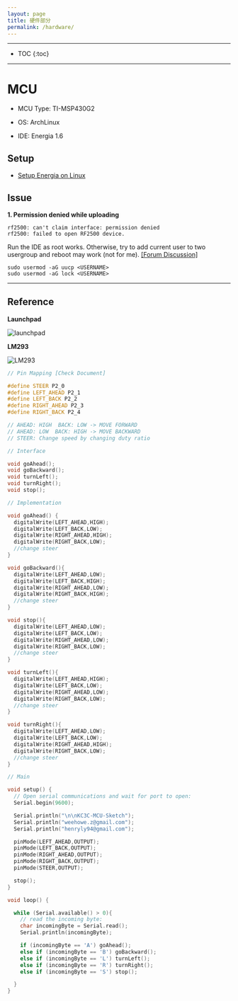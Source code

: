 ```yaml
---
layout: page
title: 硬件部分
permalink: /hardware/
---
```


---

* TOC
{:toc}

---

MCU
===========

- MCU Type: TI-MSP430G2

- OS: ArchLinux

- IDE: Energia 1.6


## Setup

- [Setup Energia on Linux](http://energia.nu/guide/guide_linux/)

## Issue

**1. Permission denied while uploading**

```
rf2500: can't claim interface: permission denied
rf2500: failed to open RF2500 device.
```

Run the IDE as root works. Otherwise, try to add current user to two usergroup and reboot may work (not for me). [[Forum Discussion]](https://bbs.archlinux.org/viewtopic.php?id=122180)

```
sudo usermod -aG uucp <USERNAME>
sudo usermod -aG lock <USERNAME>
```

---

## Reference

**Launchpad**

![launchpad](http://ohecbiy0g.bkt.clouddn.com/kc3c/launchpad.jpg)

**LM293**

![LM293](http://ohecbiy0g.bkt.clouddn.com/kc3c/LM293.png)



```c++
// Pin Mapping [Check Document]

#define STEER P2_0
#define LEFT_AHEAD P2_1
#define LEFT_BACK P2_2
#define RIGHT_AHEAD P2_3
#define RIGHT_BACK P2_4

// AHEAD: HIGH  BACK: LOW -> MOVE FORWARD
// AHEAD: LOW  BACK: HIGH -> MOVE BACKWARD
// STEER: Change speed by changing duty ratio

// Interface

void goAhead();
void goBackward();
void turnLeft();
void turnRight();
void stop();

// Implementation

void goAhead() {
  digitalWrite(LEFT_AHEAD,HIGH);
  digitalWrite(LEFT_BACK,LOW);
  digitalWrite(RIGHT_AHEAD,HIGH);
  digitalWrite(RIGHT_BACK,LOW);
  //change steer
}

void goBackward(){
  digitalWrite(LEFT_AHEAD,LOW);
  digitalWrite(LEFT_BACK,HIGH);
  digitalWrite(RIGHT_AHEAD,LOW);
  digitalWrite(RIGHT_BACK,HIGH);
  //change steer
}

void stop(){
  digitalWrite(LEFT_AHEAD,LOW);
  digitalWrite(LEFT_BACK,LOW);
  digitalWrite(RIGHT_AHEAD,LOW);
  digitalWrite(RIGHT_BACK,LOW);
  //change steer
}

void turnLeft(){
  digitalWrite(LEFT_AHEAD,HIGH);
  digitalWrite(LEFT_BACK,LOW);
  digitalWrite(RIGHT_AHEAD,LOW);
  digitalWrite(RIGHT_BACK,LOW);
  //change steer
}

void turnRight(){
  digitalWrite(LEFT_AHEAD,LOW);
  digitalWrite(LEFT_BACK,LOW);
  digitalWrite(RIGHT_AHEAD,HIGH);
  digitalWrite(RIGHT_BACK,LOW);
  //change steer
}

// Main

void setup() {
  // Open serial communications and wait for port to open:
  Serial.begin(9600);

  Serial.println("\n\nKC3C-MCU-Sketch");
  Serial.println("weehowe.z@gmail.com");
  Serial.println("henryly94@gmail.com");

  pinMode(LEFT_AHEAD,OUTPUT);
  pinMode(LEFT_BACK,OUTPUT);
  pinMode(RIGHT_AHEAD,OUTPUT);
  pinMode(RIGHT_BACK,OUTPUT);
  pinMode(STEER,OUTPUT);

  stop();
}

void loop() {

  while (Serial.available() > 0){
    // read the incoming byte:
    char incomingByte = Serial.read();
    Serial.println(incomingByte);

    if (incomingByte == 'A') goAhead();
    else if (incomingByte == 'B') goBackward();
    else if (incomingByte == 'L') turnLeft();
    else if (incomingByte == 'R') turnRight();
    else if (incomingByte == 'S') stop();

  }
}
```
